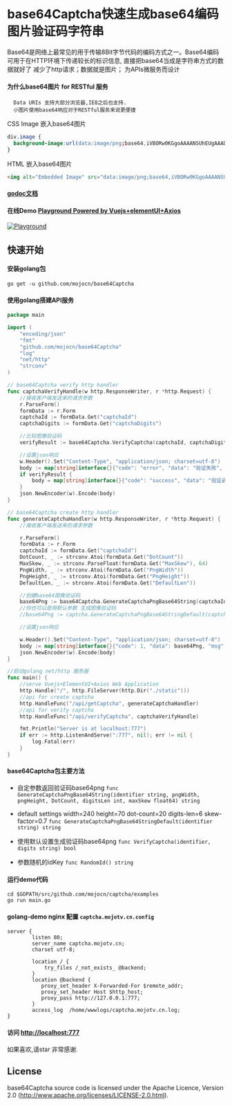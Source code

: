 # base64Captcha快速生成base64编码图片验证码字符串
Base64是网络上最常见的用于传输8Bit字节代码的编码方式之一。Base64编码可用于在HTTP环境下传递较长的标识信息, 直接把base64当成是字符串方式的数据就好了
减少了http请求；数据就是图片；
为APIs微服务而设计
#### 为什么base64图片 for RESTful 服务
      Data URIs 支持大部分浏览器,IE8之后也支持.
      小图片使用base64响应对于RESTful服务来说更便捷
CSS Image 嵌入base64图片
```css
div.image {
  background-image:url(data:image/png;base64,iVBORw0KGgoAAAANSUhEUgAAADIA...);
}
```
HTML 嵌入base64图片
```html
<img alt="Embedded Image" src="data:image/png;base64,iVBORw0KGgoAAAANSUhEUgAAADIA..." />
```
#### [godoc文档](https://godoc.org/github.com/mojocn/base64Captcha)

#### 在线Demo [Playground Powered by Vuejs+elementUI+Axios](http://captcha.mojotv.cn)

[![Playground](https://raw.githubusercontent.com/mojocn/base64Captcha/master/examples/static/captcha.png "Playground")](http://captcha.mojotv.cn/ "Playground")


## 快速开始

#### 安装golang包

    go get -u github.com/mojocn/base64Captcha

#### 使用golang搭建API服务
```go
package main

import (
	"encoding/json"
	"fmt"
	"github.com/mojocn/base64Captcha"
	"log"
	"net/http"
	"strconv"
)

// base64Captcha verify http handler
func captchaVerifyHandle(w http.ResponseWriter, r *http.Request) {
	//接收客户端发送来的请求参数
	r.ParseForm()
	formData := r.Form
	captchaId := formData.Get("captchaId")
	captchaDigits := formData.Get("captchaDigits")

	//比较图像验证码
	verifyResult := base64Captcha.VerifyCaptcha(captchaId, captchaDigits)

	//设置json响应
	w.Header().Set("Content-Type", "application/json; charset=utf-8")
	body := map[string]interface{}{"code": "error", "data": "验证失败", "msg": "captcha failed", "debug": formData}
	if verifyResult {
		body = map[string]interface{}{"code": "success", "data": "验证通过", "msg": "captcha verified", "debug": formData}
	}
	json.NewEncoder(w).Encode(body)
}

// base64Captcha create http handler
func generateCaptchaHandler(w http.ResponseWriter, r *http.Request) {
	//接收客户端发送来的请求参数

	r.ParseForm()
	formData := r.Form
	captchaId := formData.Get("captchaId")
	DotCount, _ := strconv.Atoi(formData.Get("DotCount"))
	MaxSkew, _ := strconv.ParseFloat(formData.Get("MaxSkew"), 64)
	PngWidth, _ := strconv.Atoi(formData.Get("PngWidth"))
	PngHeight, _ := strconv.Atoi(formData.Get("PngHeight"))
	DefaultLen, _ := strconv.Atoi(formData.Get("DefaultLen"))

	//创建base64图像验证码
	base64Png := base64Captcha.GenerateCaptchaPngBase64String(captchaId, PngWidth, PngHeight, DotCount, DefaultLen, MaxSkew)
	//你也可以是用默认参数 生成图像验证码
	//base64Png := captcha.GenerateCaptchaPngBase64StringDefault(captchaId)

	//设置json响应

	w.Header().Set("Content-Type", "application/json; charset=utf-8")
	body := map[string]interface{}{"code": 1, "data": base64Png, "msg": "success", "debug": formData}
	json.NewEncoder(w).Encode(body)
}

//启动golang net/http 服务器
func main() {
	//serve Vuejs+ElementUI+Axios Web Application
	http.Handle("/", http.FileServer(http.Dir("./static")))
	//api for create captcha
	http.HandleFunc("/api/getCaptcha", generateCaptchaHandler)
	//api for verify captcha
	http.HandleFunc("/api/verifyCaptcha", captchaVerifyHandle)

	fmt.Println("Server is at localhost:777")
	if err := http.ListenAndServe(":777", nil); err != nil {
		log.Fatal(err)
	}
}
```
#### base64Captcha包主要方法
-  自定参数返回验证码base64png
`func GenerateCaptchaPngBase64String(identifier string, pngWidth, pngHeight, DotCount, digitsLen int, maxSkew float64) string`
- default settings width=240 height=70 dot-count=20 digits-len=6 skew-factor=0.7
`func GenerateCaptchaPngBase64StringDefault(identifier string) string `

- 使用默认设置生成验证码base64png
`func VerifyCaptcha(identifier, digits string) bool`
- 参数随机的idKey
`func RandomId() string`
#### 运行demo代码
    cd $GOPATH/src/github.com/mojocn/captcha/examples
    go run main.go
#### golang-demo nginx 配置 `captcha.mojotv.cn.config`
```
server {
        listen 80;
        server_name captcha.mojotv.cn;
        charset utf-8;

        location / {
            try_files /_not_exists_ @backend;
        }
        location @backend {
           proxy_set_header X-Forwarded-For $remote_addr;
           proxy_set_header Host $http_host;
           proxy_pass http://127.0.0.1:777;
        }
        access_log  /home/wwwlogs/captcha.mojotv.cn.log;
}
```
#### 访问 [http://localhost:777](http://localhost:777)

如果喜欢,请star 非常感谢.

## License

base64Captcha source code is licensed under the Apache Licence, Version 2.0
(http://www.apache.org/licenses/LICENSE-2.0.html).
